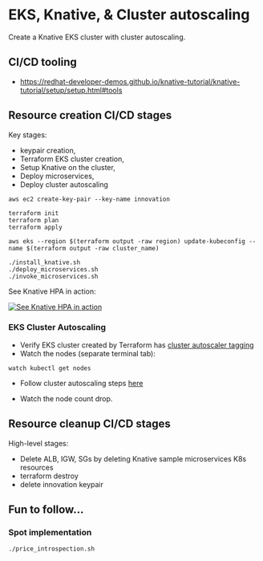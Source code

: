 # EKS, Knative, & Cluster autoscaling

Create a Knative EKS cluster with cluster autoscaling.

## CI/CD tooling

- https://redhat-developer-demos.github.io/knative-tutorial/knative-tutorial/setup/setup.html#tools


## Resource creation CI/CD stages

Key stages:

- keypair creation, 
- Terraform EKS cluster creation, 
- Setup Knative on the cluster,
- Deploy microservices,
- Deploy cluster autoscaling

```
aws ec2 create-key-pair --key-name innovation

terraform init
terraform plan
terraform apply

aws eks --region $(terraform output -raw region) update-kubeconfig --name $(terraform output -raw cluster_name)

./install_knative.sh
./deploy_microservices.sh
./invoke_microservices.sh

```

See Knative HPA in action:

[![See Knative HPA in action](http://img.youtube.com/vi/qIJunS2pDTA/0.jpg)](https://youtu.be/qIJunS2pDTA?t=170)

### EKS Cluster Autoscaling

- Verify EKS cluster created by Terraform has [cluster autoscaler tagging](https://docs.aws.amazon.com/eks/latest/userguide/cluster-autoscaler.html#ca-prerequisites)
- Watch the nodes (separate terminal tab):
```
watch kubectl get nodes

```
- Follow cluster autoscaling steps [here](README.ca.md)
  
- Watch the node count drop.



## Resource cleanup CI/CD stages

High-level stages:

 - Delete ALB, IGW, SGs by deleting Knative sample microservices K8s resources
 - terraform destroy
 - delete innovation keypair

## Fun to follow...

### Spot implementation

```
./price_introspection.sh
```